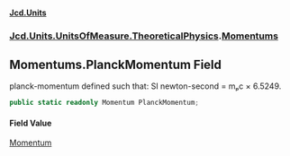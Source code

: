 #### [Jcd.Units](index 'index')
### [Jcd.Units.UnitsOfMeasure.TheoreticalPhysics](Jcd.Units.UnitsOfMeasure.TheoreticalPhysics 'Jcd.Units.UnitsOfMeasure.TheoreticalPhysics').[Momentums](Momentums 'Jcd.Units.UnitsOfMeasure.TheoreticalPhysics.Momentums')

## Momentums.PlanckMomentum Field

planck-momentum defined such that: SI newton-second = mₚc × 6.5249.

```csharp
public static readonly Momentum PlanckMomentum;
```

#### Field Value
[Momentum](Momentum 'Jcd.Units.UnitTypes.Momentum')